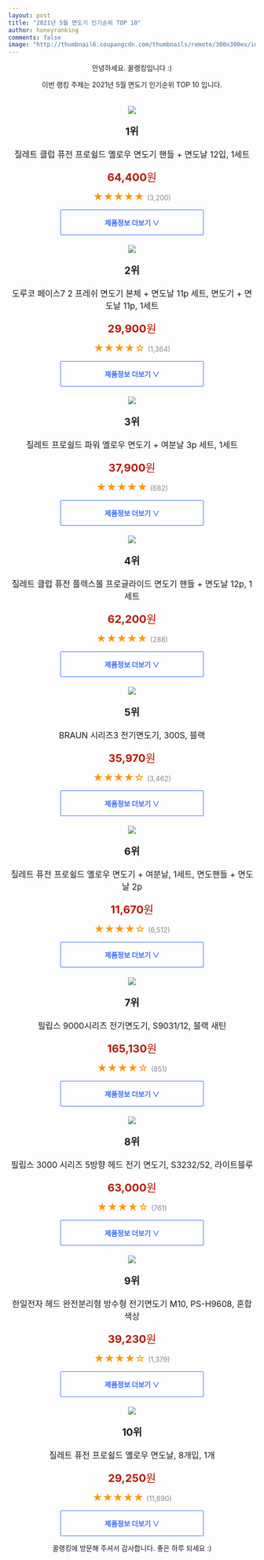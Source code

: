 ```yaml
--- 
layout: post 
title: "2021년 5월 면도기 인기순위 TOP 10" 
author: honeyranking 
comments: false 
image: "http://thumbnail6.coupangcdn.com/thumbnails/remote/300x300ex/image/retail/images/267404926032477-fff6b549-5b2a-489e-a783-a6f67bc51d21.jpg" 
--- 
```

<p style="text-align: center;">안녕하세요. 꿀랭킹입니다 :)</p> <p style="text-align: center;">이번 랭킹 주제는 2021년 5월 면도기 인기순위 TOP 10 입니다.</p><center><img src="http://thumbnail6.coupangcdn.com/thumbnails/remote/300x300ex/image/retail/images/267404926032477-fff6b549-5b2a-489e-a783-a6f67bc51d21.jpg" style="margin-top:20px" /></center> <p style="text-align: center; font-size: 20px"><b>1위</b></p> <p style="text-align: center; font-size: 17px">질레트 클럽 퓨전 프로쉴드 옐로우 면도기 핸들 + 면도날 12입, 1세트</p> <p style="text-align: center;"><span style="color: #b61800; font-size: 22px;"><b>64,400</b>원</span></p> <p style="text-align: center;"><span style="color: #ff9600; font-size: 20px;">★★★★★ </span><span style="color: #878787;">(3,200)</span></p> <center><a href="https://coupa.ng/bYZ3e5"> <div style="font-size: 14px; display: inline-block; padding: 15px 90px; color: #346aff; border-radius: 2px; border: 1px solid #346aff; cursor: pointer;"><b>제품정보 더보기 &or;</b></div> </a></center><center><img src="http://thumbnail6.coupangcdn.com/thumbnails/remote/300x300ex/image/retail/images/6220124031865-ebf1e469-3e64-4d52-a2f4-f6b3567055b7.jpg" style="margin-top:20px" /></center> <p style="text-align: center; font-size: 20px"><b>2위</b></p> <p style="text-align: center; font-size: 17px">도루코 페이스7 2 프레쉬 면도기 본체 + 면도날 11p 세트, 면도기 + 면도날 11p, 1세트</p> <p style="text-align: center;"><span style="color: #b61800; font-size: 22px;"><b>29,900</b>원</span></p> <p style="text-align: center;"><span style="color: #ff9600; font-size: 20px;">★★★★☆ </span><span style="color: #878787;">(1,364)</span></p> <center><a href="https://coupa.ng/bYZ3e7"> <div style="font-size: 14px; display: inline-block; padding: 15px 90px; color: #346aff; border-radius: 2px; border: 1px solid #346aff; cursor: pointer;"><b>제품정보 더보기 &or;</b></div> </a></center><center><img src="http://thumbnail7.coupangcdn.com/thumbnails/remote/300x300ex/image/retail/images/556095848061374-2c0789b2-8eff-47b9-ba2a-fc481d3d9d2c.jpg" style="margin-top:20px" /></center> <p style="text-align: center; font-size: 20px"><b>3위</b></p> <p style="text-align: center; font-size: 17px">질레트 프로쉴드 파워 옐로우 면도기 + 여분날 3p 세트, 1세트</p> <p style="text-align: center;"><span style="color: #b61800; font-size: 22px;"><b>37,900</b>원</span></p> <p style="text-align: center;"><span style="color: #ff9600; font-size: 20px;">★★★★★ </span><span style="color: #878787;">(682)</span></p> <center><a href="https://coupa.ng/bYZ3e8"> <div style="font-size: 14px; display: inline-block; padding: 15px 90px; color: #346aff; border-radius: 2px; border: 1px solid #346aff; cursor: pointer;"><b>제품정보 더보기 &or;</b></div> </a></center><center><img src="http://thumbnail9.coupangcdn.com/thumbnails/remote/300x300ex/image/retail/images/62361271811921-a3f22c41-3aa6-4213-a25e-ca4442eaeb64.jpg" style="margin-top:20px" /></center> <p style="text-align: center; font-size: 20px"><b>4위</b></p> <p style="text-align: center; font-size: 17px">질레트 클럽 퓨전 플렉스볼 프로글라이드 면도기 핸들 + 면도날 12p, 1세트</p> <p style="text-align: center;"><span style="color: #b61800; font-size: 22px;"><b>62,200</b>원</span></p> <p style="text-align: center;"><span style="color: #ff9600; font-size: 20px;">★★★★★ </span><span style="color: #878787;">(288)</span></p> <center><a href="https://coupa.ng/bYZ3fa"> <div style="font-size: 14px; display: inline-block; padding: 15px 90px; color: #346aff; border-radius: 2px; border: 1px solid #346aff; cursor: pointer;"><b>제품정보 더보기 &or;</b></div> </a></center><center><img src="http://thumbnail8.coupangcdn.com/thumbnails/remote/300x300ex/image/retail/images/148778751820577-90cf0567-a3f2-45e5-a8ed-7dd5c8e117e4.jpg" style="margin-top:20px" /></center> <p style="text-align: center; font-size: 20px"><b>5위</b></p> <p style="text-align: center; font-size: 17px">BRAUN 시리즈3 전기면도기, 300S, 블랙</p> <p style="text-align: center;"><span style="color: #b61800; font-size: 22px;"><b>35,970</b>원</span></p> <p style="text-align: center;"><span style="color: #ff9600; font-size: 20px;">★★★★☆ </span><span style="color: #878787;">(3,462)</span></p> <center><a href="https://coupa.ng/bYZ3fd"> <div style="font-size: 14px; display: inline-block; padding: 15px 90px; color: #346aff; border-radius: 2px; border: 1px solid #346aff; cursor: pointer;"><b>제품정보 더보기 &or;</b></div> </a></center><center><img src="http://thumbnail8.coupangcdn.com/thumbnails/remote/300x300ex/image/product/image/vendoritem/2019/09/04/3055724193/37407627-c76e-4189-be51-f71b2419c130.jpg" style="margin-top:20px" /></center> <p style="text-align: center; font-size: 20px"><b>6위</b></p> <p style="text-align: center; font-size: 17px">질레트 퓨전 프로쉴드 옐로우 면도기 + 여분날, 1세트, 면도핸들 + 면도날 2p</p> <p style="text-align: center;"><span style="color: #b61800; font-size: 22px;"><b>11,670</b>원</span></p> <p style="text-align: center;"><span style="color: #ff9600; font-size: 20px;">★★★★☆ </span><span style="color: #878787;">(6,512)</span></p> <center><a href="https://coupa.ng/bYZ3ff"> <div style="font-size: 14px; display: inline-block; padding: 15px 90px; color: #346aff; border-radius: 2px; border: 1px solid #346aff; cursor: pointer;"><b>제품정보 더보기 &or;</b></div> </a></center><center><img src="http://thumbnail8.coupangcdn.com/thumbnails/remote/300x300ex/image/retail/images/72900953934195-fc7c12d7-9a47-431d-93ca-ed5be7b03075.jpg" style="margin-top:20px" /></center> <p style="text-align: center; font-size: 20px"><b>7위</b></p> <p style="text-align: center; font-size: 17px">필립스 9000시리즈 전기면도기, S9031/12, 블랙 새틴</p> <p style="text-align: center;"><span style="color: #b61800; font-size: 22px;"><b>165,130</b>원</span></p> <p style="text-align: center;"><span style="color: #ff9600; font-size: 20px;">★★★★☆ </span><span style="color: #878787;">(851)</span></p> <center><a href="https://coupa.ng/bYZ3fg"> <div style="font-size: 14px; display: inline-block; padding: 15px 90px; color: #346aff; border-radius: 2px; border: 1px solid #346aff; cursor: pointer;"><b>제품정보 더보기 &or;</b></div> </a></center><center><img src="http://thumbnail10.coupangcdn.com/thumbnails/remote/300x300ex/image/retail/images/2020/03/04/17/6/790c69a7-1ea0-4759-8dfd-56ba491e07f2.jpg" style="margin-top:20px" /></center> <p style="text-align: center; font-size: 20px"><b>8위</b></p> <p style="text-align: center; font-size: 17px">필립스 3000 시리즈 5방향 헤드 전기 면도기, S3232/52, 라이트블루</p> <p style="text-align: center;"><span style="color: #b61800; font-size: 22px;"><b>63,000</b>원</span></p> <p style="text-align: center;"><span style="color: #ff9600; font-size: 20px;">★★★★☆ </span><span style="color: #878787;">(761)</span></p> <center><a href="https://coupa.ng/bYZ3fi"> <div style="font-size: 14px; display: inline-block; padding: 15px 90px; color: #346aff; border-radius: 2px; border: 1px solid #346aff; cursor: pointer;"><b>제품정보 더보기 &or;</b></div> </a></center><center><img src="http://thumbnail7.coupangcdn.com/thumbnails/remote/300x300ex/image/retail/images/71493820872508-9c0db8c0-48d1-41ab-9c9d-7e08bda8a63c.jpg" style="margin-top:20px" /></center> <p style="text-align: center; font-size: 20px"><b>9위</b></p> <p style="text-align: center; font-size: 17px">한일전자 헤드 완전분리형 방수형 전기면도기 M10, PS-H9608, 혼합 색상</p> <p style="text-align: center;"><span style="color: #b61800; font-size: 22px;"><b>39,230</b>원</span></p> <p style="text-align: center;"><span style="color: #ff9600; font-size: 20px;">★★★★☆ </span><span style="color: #878787;">(1,379)</span></p> <center><a href="https://coupa.ng/bYZ3fl"> <div style="font-size: 14px; display: inline-block; padding: 15px 90px; color: #346aff; border-radius: 2px; border: 1px solid #346aff; cursor: pointer;"><b>제품정보 더보기 &or;</b></div> </a></center><center><img src="http://thumbnail10.coupangcdn.com/thumbnails/remote/300x300ex/image/product/image/vendoritem/2019/09/02/3055724197/c8ecb425-89f1-4274-8a07-d93e5cbdeebd.jpg" style="margin-top:20px" /></center> <p style="text-align: center; font-size: 20px"><b>10위</b></p> <p style="text-align: center; font-size: 17px">질레트 퓨전 프로쉴드 옐로우 면도날, 8개입, 1개</p> <p style="text-align: center;"><span style="color: #b61800; font-size: 22px;"><b>29,250</b>원</span></p> <p style="text-align: center;"><span style="color: #ff9600; font-size: 20px;">★★★★★ </span><span style="color: #878787;">(11,890)</span></p> <center><a href="https://coupa.ng/bYZ3fn"> <div style="font-size: 14px; display: inline-block; padding: 15px 90px; color: #346aff; border-radius: 2px; border: 1px solid #346aff; cursor: pointer;"><b>제품정보 더보기 &or;</b></div> </a></center> <p style="text-align: center;">꿀랭킹에 방문해 주셔서 감사합니다. 좋은 하루 되세요 :)</p>
